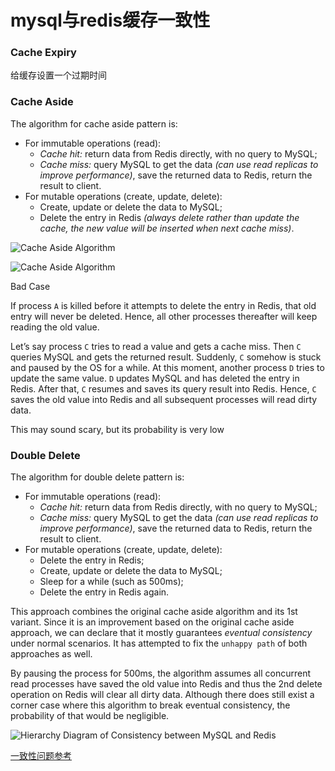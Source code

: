 # mysql与redis缓存一致性



### Cache Expiry

给缓存设置一个过期时间





### Cache Aside

The algorithm for cache aside pattern is:

- For immutable operations (read):
  - *Cache hit:* return data from Redis directly, with no query to MySQL;
  - *Cache miss:* query MySQL to get the data *(can use read replicas to improve performance)*, save the returned data to Redis, return the result to client.
- For mutable operations (create, update, delete):
  - Create, update or delete the data to MySQL;
  - Delete the entry in Redis *(always delete rather than update the cache, the new value will be inserted when next cache miss)*.



![Cache Aside Algorithm](https://yunpengn.github.io/blog/images/cache_aside_1.png)



![Cache Aside Algorithm](https://yunpengn.github.io/blog/images/cache_aside_2.png)







Bad Case

If process `A` is killed before it attempts to delete the entry in Redis, that old entry will never be deleted. Hence, all other processes thereafter will keep reading the old value.

 Let’s say process `C` tries to read a value and gets a cache miss. Then `C` queries MySQL and gets the returned result. Suddenly, `C` somehow is stuck and paused by the OS for a while. At this moment, another process `D` tries to update the same value. `D` updates MySQL and has deleted the entry in Redis. After that, `C` resumes and saves its query result into Redis. Hence, `C` saves the old value into Redis and all subsequent processes will read dirty data.

This may sound scary, but its probability is very low





### Double Delete

The algorithm for double delete pattern is:

- For immutable operations (read):
  - *Cache hit:* return data from Redis directly, with no query to MySQL;
  - *Cache miss:* query MySQL to get the data *(can use read replicas to improve performance)*, save the returned data to Redis, return the result to client.
- For mutable operations (create, update, delete):
  - Delete the entry in Redis;
  - Create, update or delete the data to MySQL;
  - Sleep for a while (such as 500ms);
  - Delete the entry in Redis again.

This approach combines the original cache aside algorithm and its 1st variant. Since it is an improvement based on the original cache aside approach, we can declare that it mostly guarantees *eventual consistency* under normal scenarios. It has attempted to fix the `unhappy path` of both approaches as well.

By pausing the process for 500ms, the algorithm assumes all concurrent read processes have saved the old value into Redis and thus the 2nd delete operation on Redis will clear all dirty data. Although there does still exist a corner case where this algorithm to break eventual consistency, the probability of that would be negligible.





![Hierarchy Diagram of Consistency between MySQL and Redis](https://yunpengn.github.io/blog/images/redis_mysql_hierarchy.png)



[一致性问题参考](https://yunpengn.github.io/blog/2019/05/04/consistent-redis-sql/)











